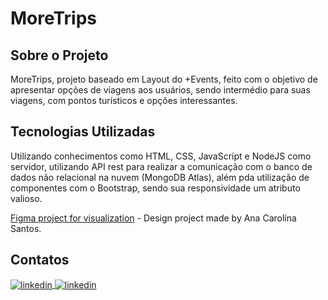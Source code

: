 # MoreTrips

## Sobre o Projeto

MoreTrips, projeto baseado em Layout do +Events, feito com o objetivo de apresentar opções de viagens aos usuários, sendo intermédio para suas viagens, com pontos turísticos e opções interessantes.

## Tecnologias Utilizadas

Utilizando conhecimentos como HTML, CSS, JavaScript e NodeJS como servidor, utilizando API rest para realizar a comunicação com o banco de dados não relacional na nuvem (MongoDB Atlas), além pda utilização de componentes com o Bootstrap, sendo sua responsividade um atributo valioso.


<p><a href="https://www.figma.com/file/SJwgJO2drf2lTf7JvgyksK/%2BEVENTS?type=design&node-id=2%3A3&mode=design&t=6wyXXtdhafrrosMd-1">Figma project for visualization</a> - Design project made by Ana Carolina Santos.</p>


## Contatos

<a href="https://linkedin.com/in/ana-carolina-santos-3549a2218" target="_blank">
  <img align="center" src="https://img.shields.io/badge/-AnaCarolinaSantos-05122A?style=flat&logo=linkedin" alt="linkedin"/>
</a>

<a href="https://linkedin.com/in/varela-s-matheus" target="_blank">
  <img align="center" src="https://img.shields.io/badge/-MatheusVarela-05122A?style=flat&logo=linkedin" alt="linkedin"/>
</a>
